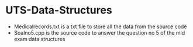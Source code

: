 # UTS-Data-Structures

<ul>
<li>Medicalrecords.txt is a txt file to store all the data from  the source code
<li>Soalno5.cpp is the source code to answer the question no 5 of the mid exam data structures
</ul>
